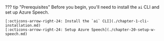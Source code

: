 ??? tip "Prerequisites"
    Before you begin, you'll need to install the `ai` CLI and set up Azure Speech.

    [:octicons-arrow-right-24: Install the `ai` CLI](./chapter-1-cli-installation.md)  
    [:octicons-arrow-right-24: Setup Azure Speech](./chapter-20-setup-w-speech.md)  
